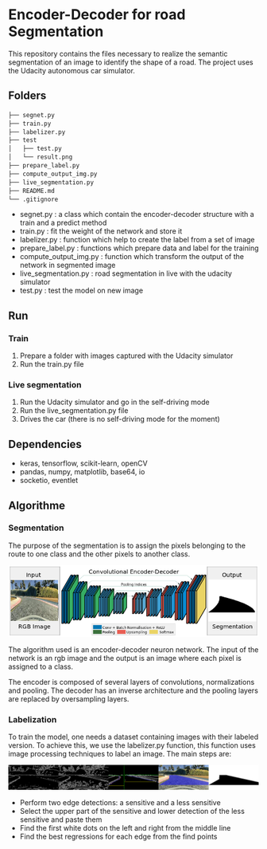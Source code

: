 # Encoder-Decoder for road Segmentation

This repository contains the files necessary to realize the semantic segmentation of an image to identify the shape of a road. The project uses the Udacity autonomous car simulator.

## Folders

```bash
├── segnet.py
├── train.py
├── labelizer.py
├── test 
│   ├── test.py
│   └── result.png
├── prepare_label.py
├── compute_output_img.py
├── live_segmentation.py
├── README.md
└── .gitignore
```

* segnet.py : a class which contain the encoder-decoder structure with a train and a predict method
* train.py : fit the weight of the network and store it
* labelizer.py : function which help to create the label from a set of image
* prepare_label.py : functions which prepare data and label for the training
* compute_output_img.py : function which transform the output of the network in segmented image
* live_segmentation.py : road segmentation in live with the udacity simulator
* test.py : test the model on new image

## Run

### Train

1. Prepare a folder with images captured with the Udacity simulator
2. Run the train.py file

### Live segmentation

1. Run the Udacity simulator and go in the self-driving mode
2. Run the live_segmentation.py file
3. Drives the car (there is no self-driving mode for the moment)

## Dependencies

* keras, tensorflow, scikit-learn, openCV
* pandas, numpy, matplotlib, base64, io
* socketio, eventlet

## Algorithme

### Segmentation

The purpose of the segmentation is to assign the pixels belonging to the route to one class and the other pixels to another class.

![segnet](https://github.com/amaurylekens/SDC_Segnet/blob/master/images/segnet.png)

The algorithm used is an encoder-decoder neuron network. The input of the network is an rgb image and the output is an image where each pixel is assigned to a class. 

The encoder is composed of several layers of convolutions, normalizations and pooling. The decoder has an inverse architecture and the pooling layers are replaced by oversampling layers.

### Labelization

To train the model, one needs a dataset containing images with their labeled version. To achieve this, we use the labelizer.py function, this function uses image processing techniques to label an image. The main steps are:

![segnet](https://github.com/amaurylekens/SDC_Segnet/blob/master/images/labelization.png)

* Perform two edge detections: a sensitive and a less sensitive
* Select the upper part of the sensitive and lower detection of the less sensitive and paste them
* Find the first white dots on the left and right from the middle line
* Find the best regressions for each edge from the find points


